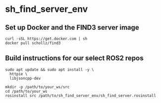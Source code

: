 # sh_find_server_env

## Set up Docker and the FIND3 server image

```
curl -sSL https://get.docker.com | sh
docker pull schollz/find3
```

## Build instructions for our select ROS2 repos

```
sudo apt update && sudo apt install -y \
  httpie \
  libjsoncpp-dev

mkdir -p /path/to/your_ws/src
cd /path/to/your_ws
rosinstall src /path/to/sh_find_server_env/sh_find_server.rosinstall
```

